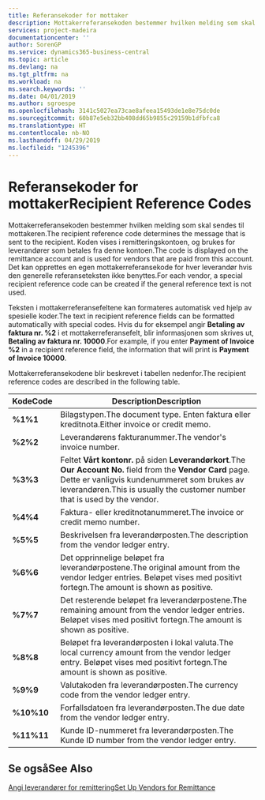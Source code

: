 ```yaml
---
title: Referansekoder for mottaker
description: Mottakerreferansekoden bestemmer hvilken melding som skal sendes til mottakeren. Koden vises i remitteringskontoen, og brukes for leverandører som betales fra denne kontoen.
services: project-madeira
documentationcenter: ''
author: SorenGP
ms.service: dynamics365-business-central
ms.topic: article
ms.devlang: na
ms.tgt_pltfrm: na
ms.workload: na
ms.search.keywords: ''
ms.date: 04/01/2019
ms.author: sgroespe
ms.openlocfilehash: 3141c5027ea73cae8afeea15493de1e8e75dc0de
ms.sourcegitcommit: 60b87e5eb32bb408dd65b9855c29159b1dfbfca8
ms.translationtype: HT
ms.contentlocale: nb-NO
ms.lasthandoff: 04/29/2019
ms.locfileid: "1245396"
---
```

# <a name="recipient-reference-codes"></a><span data-ttu-id="025cf-104">Referansekoder for mottaker</span><span class="sxs-lookup"><span data-stu-id="025cf-104">Recipient Reference Codes</span></span>
<span data-ttu-id="025cf-105">Mottakerreferansekoden bestemmer hvilken melding som skal sendes til mottakeren.</span><span class="sxs-lookup"><span data-stu-id="025cf-105">The recipient reference code determines the message that is sent to the recipient.</span></span> <span data-ttu-id="025cf-106">Koden vises i remitteringskontoen, og brukes for leverandører som betales fra denne kontoen.</span><span class="sxs-lookup"><span data-stu-id="025cf-106">The code is displayed on the remittance account and is used for vendors that are paid from this account.</span></span> <span data-ttu-id="025cf-107">Det kan opprettes en egen mottakerreferansekode for hver leverandør hvis den generelle referanseteksten ikke benyttes.</span><span class="sxs-lookup"><span data-stu-id="025cf-107">For each vendor, a special recipient reference code can be created if the general reference text is not used.</span></span>  

<span data-ttu-id="025cf-108">Teksten i mottakerreferansefeltene kan formateres automatisk ved hjelp av spesielle koder.</span><span class="sxs-lookup"><span data-stu-id="025cf-108">The text in recipient reference fields can be formatted automatically with special codes.</span></span> <span data-ttu-id="025cf-109">Hvis du for eksempel angir **Betaling av faktura nr. %2** i et mottakerreferansefelt, blir informasjonen som skrives ut, **Betaling av faktura nr. 10000**.</span><span class="sxs-lookup"><span data-stu-id="025cf-109">For example, if you enter **Payment of Invoice %2** in a recipient reference field, the information that will print is **Payment of Invoice 10000**.</span></span>  

<span data-ttu-id="025cf-110">Mottakerreferansekodene blir beskrevet i tabellen nedenfor.</span><span class="sxs-lookup"><span data-stu-id="025cf-110">The recipient reference codes are described in the following table.</span></span>  

|<span data-ttu-id="025cf-111">**Kode**</span><span class="sxs-lookup"><span data-stu-id="025cf-111">**Code**</span></span>|<span data-ttu-id="025cf-112">Description</span><span class="sxs-lookup"><span data-stu-id="025cf-112">Description</span></span>|  
|--------------|---------------------------------------|  
|<span data-ttu-id="025cf-113">**%1**</span><span class="sxs-lookup"><span data-stu-id="025cf-113">**%1**</span></span>|<span data-ttu-id="025cf-114">Bilagstypen.</span><span class="sxs-lookup"><span data-stu-id="025cf-114">The document type.</span></span> <span data-ttu-id="025cf-115">Enten faktura eller kreditnota.</span><span class="sxs-lookup"><span data-stu-id="025cf-115">Either invoice or credit memo.</span></span>|  
|<span data-ttu-id="025cf-116">**%2**</span><span class="sxs-lookup"><span data-stu-id="025cf-116">**%2**</span></span>|<span data-ttu-id="025cf-117">Leverandørens fakturanummer.</span><span class="sxs-lookup"><span data-stu-id="025cf-117">The vendor's invoice number.</span></span>|  
|<span data-ttu-id="025cf-118">**%3**</span><span class="sxs-lookup"><span data-stu-id="025cf-118">**%3**</span></span>|<span data-ttu-id="025cf-119">Feltet **Vårt kontonr.** på siden **Leverandørkort**.</span><span class="sxs-lookup"><span data-stu-id="025cf-119">The **Our Account No.** field from the **Vendor Card** page.</span></span> <span data-ttu-id="025cf-120">Dette er vanligvis kundenummeret som brukes av leverandøren.</span><span class="sxs-lookup"><span data-stu-id="025cf-120">This is usually the customer number that is used by the vendor.</span></span>|  
|<span data-ttu-id="025cf-121">**%4**</span><span class="sxs-lookup"><span data-stu-id="025cf-121">**%4**</span></span>|<span data-ttu-id="025cf-122">Faktura- eller kreditnotanummeret.</span><span class="sxs-lookup"><span data-stu-id="025cf-122">The invoice or credit memo number.</span></span>|  
|<span data-ttu-id="025cf-123">**%5**</span><span class="sxs-lookup"><span data-stu-id="025cf-123">**%5**</span></span>|<span data-ttu-id="025cf-124">Beskrivelsen fra leverandørposten.</span><span class="sxs-lookup"><span data-stu-id="025cf-124">The description from the vendor ledger entry.</span></span>|  
|<span data-ttu-id="025cf-125">**%6**</span><span class="sxs-lookup"><span data-stu-id="025cf-125">**%6**</span></span>|<span data-ttu-id="025cf-126">Det opprinnelige beløpet fra leverandørpostene.</span><span class="sxs-lookup"><span data-stu-id="025cf-126">The original amount from the vendor ledger entries.</span></span> <span data-ttu-id="025cf-127">Beløpet vises med positivt fortegn.</span><span class="sxs-lookup"><span data-stu-id="025cf-127">The amount is shown as positive.</span></span>|  
|<span data-ttu-id="025cf-128">**%7**</span><span class="sxs-lookup"><span data-stu-id="025cf-128">**%7**</span></span>|<span data-ttu-id="025cf-129">Det resterende beløpet fra leverandørpostene.</span><span class="sxs-lookup"><span data-stu-id="025cf-129">The remaining amount from the vendor ledger entries.</span></span> <span data-ttu-id="025cf-130">Beløpet vises med positivt fortegn.</span><span class="sxs-lookup"><span data-stu-id="025cf-130">The amount is shown as positive.</span></span>|  
|<span data-ttu-id="025cf-131">**%8**</span><span class="sxs-lookup"><span data-stu-id="025cf-131">**%8**</span></span>|<span data-ttu-id="025cf-132">Beløpet fra leverandørposten i lokal valuta.</span><span class="sxs-lookup"><span data-stu-id="025cf-132">The local currency amount from the vendor ledger entry.</span></span> <span data-ttu-id="025cf-133">Beløpet vises med positivt fortegn.</span><span class="sxs-lookup"><span data-stu-id="025cf-133">The amount is shown as positive.</span></span>|  
|<span data-ttu-id="025cf-134">**%9**</span><span class="sxs-lookup"><span data-stu-id="025cf-134">**%9**</span></span>|<span data-ttu-id="025cf-135">Valutakoden fra leverandørposten.</span><span class="sxs-lookup"><span data-stu-id="025cf-135">The currency code from the vendor ledger entry.</span></span>|  
|<span data-ttu-id="025cf-136">**%10**</span><span class="sxs-lookup"><span data-stu-id="025cf-136">**%10**</span></span>|<span data-ttu-id="025cf-137">Forfallsdatoen fra leverandørposten.</span><span class="sxs-lookup"><span data-stu-id="025cf-137">The due date from the vendor ledger entry.</span></span>|  
|<span data-ttu-id="025cf-138">**%11**</span><span class="sxs-lookup"><span data-stu-id="025cf-138">**%11**</span></span>|<span data-ttu-id="025cf-139">Kunde ID-nummeret fra leverandørposten.</span><span class="sxs-lookup"><span data-stu-id="025cf-139">The Kunde ID number from the vendor ledger entry.</span></span>|  

## <a name="see-also"></a><span data-ttu-id="025cf-140">Se også</span><span class="sxs-lookup"><span data-stu-id="025cf-140">See Also</span></span>  
 [<span data-ttu-id="025cf-141">Angi leverandører for remittering</span><span class="sxs-lookup"><span data-stu-id="025cf-141">Set Up Vendors for Remittance</span></span>](how-to-set-up-vendors-for-remittance.md)
